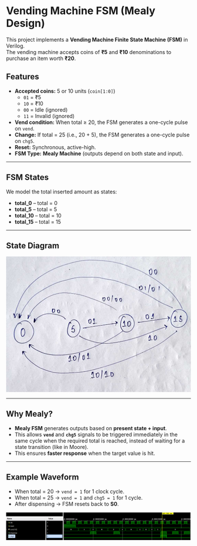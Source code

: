 # Vending Machine FSM (Mealy Design)

This project implements a **Vending Machine Finite State Machine (FSM)** in Verilog.  
The vending machine accepts coins of **₹5** and **₹10** denominations to purchase an item worth **₹20**.  

## Features
- **Accepted coins:** 5 or 10 units (`coin[1:0]`)
  - `01` = ₹5  
  - `10` = ₹10  
  - `00` = Idle (ignored)  
  - `11` = Invalid (ignored)  
- **Vend condition:** When total ≥ 20, the FSM generates a one-cycle pulse on `vend`.  
- **Change:** If total = 25 (i.e., 20 + 5), the FSM generates a one-cycle pulse on `chg5`.  
- **Reset:** Synchronous, active-high.  
- **FSM Type:** **Mealy Machine** (outputs depend on both state and input).

---

## FSM States
We model the total inserted amount as states:

- **total_0** – total = 0  
- **total_5** – total = 5  
- **total_10** – total = 10  
- **total_15** – total = 15  

---

## State Diagram
![State Diagram](https://github.com/aadityas024/CS-322M_Aaditya_Pratap_Shahi_230102124/blob/main/fsm/problem_3/state_dig.jpeg)



---

## Why Mealy?
- **Mealy FSM** generates outputs based on **present state + input**.  
- This allows **`vend`** and **`chg5`** signals to be triggered immediately in the same cycle when the required total is reached, instead of waiting for a state transition (like in Moore).  
- This ensures **faster response** when the target value is hit.

---

## Example Waveform
- When total = 20 → `vend = 1` for 1 clock cycle.  
- When total = 25 → `vend = 1` and `chg5 = 1` for 1 cycle.  
- After dispensing → FSM resets back to **S0**.  

![Waveform](https://github.com/aadityas024/CS-322M_Aaditya_Pratap_Shahi_230102124/blob/main/fsm/problem_3/wave.jpeg)


